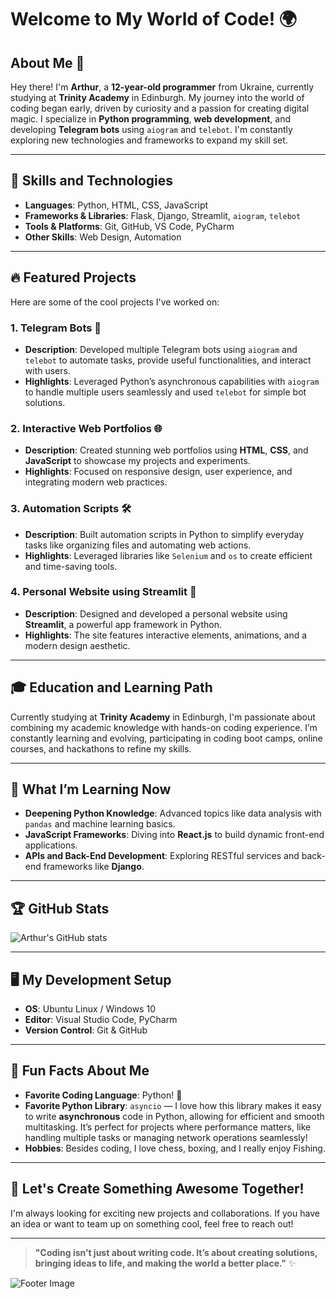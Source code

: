 # Welcome to My World of Code! 🌍

## About Me 👋

Hey there! I'm **Arthur**, a **12-year-old programmer** from Ukraine, currently studying at **Trinity Academy** in Edinburgh. My journey into the world of coding began early, driven by curiosity and a passion for creating digital magic. I specialize in **Python programming**, **web development**, and developing **Telegram bots** using `aiogram` and `telebot`. I'm constantly exploring new technologies and frameworks to expand my skill set.

---

## 🚀 Skills and Technologies

- **Languages**: Python, HTML, CSS, JavaScript
- **Frameworks & Libraries**: Flask, Django, Streamlit, `aiogram`, `telebot`
- **Tools & Platforms**: Git, GitHub, VS Code, PyCharm
- **Other Skills**: Web Design, Automation

---

## 🔥 Featured Projects

Here are some of the cool projects I've worked on:

### 1. **Telegram Bots** 🤖
- **Description**: Developed multiple Telegram bots using `aiogram` and `telebot` to automate tasks, provide useful functionalities, and interact with users.
- **Highlights**: Leveraged Python’s asynchronous capabilities with `aiogram` to handle multiple users seamlessly and used `telebot` for simple bot solutions.

### 2. **Interactive Web Portfolios** 🌐
- **Description**: Created stunning web portfolios using **HTML**, **CSS**, and **JavaScript** to showcase my projects and experiments.
- **Highlights**: Focused on responsive design, user experience, and integrating modern web practices.

### 3. **Automation Scripts** 🛠️
- **Description**: Built automation scripts in Python to simplify everyday tasks like organizing files and automating web actions.
- **Highlights**: Leveraged libraries like `Selenium` and `os` to create efficient and time-saving tools.

### 4. **Personal Website using Streamlit** 🌟
- **Description**: Designed and developed a personal website using **Streamlit**, a powerful app framework in Python.
- **Highlights**: The site features interactive elements, animations, and a modern design aesthetic.

---

## 🎓 Education and Learning Path

Currently studying at **Trinity Academy** in Edinburgh, I'm passionate about combining my academic knowledge with hands-on coding experience. I’m constantly learning and evolving, participating in coding boot camps, online courses, and hackathons to refine my skills.

---

## 🌱 What I’m Learning Now

- **Deepening Python Knowledge**: Advanced topics like data analysis with `pandas` and machine learning basics.
- **JavaScript Frameworks**: Diving into **React.js** to build dynamic front-end applications.
- **APIs and Back-End Development**: Exploring RESTful services and back-end frameworks like **Django**.

---

## 🏆 GitHub Stats

![Arthur's GitHub stats](https://github-readme-stats.vercel.app/api?username=ArthurProgrammer1&show_icons=true&theme=radical)

---

## 🖥️ My Development Setup

- **OS**: Ubuntu Linux / Windows 10
- **Editor**: Visual Studio Code, PyCharm
- **Version Control**: Git & GitHub

---

## 🧠 Fun Facts About Me

- **Favorite Coding Language**: Python! 🐍
- **Favorite Python Library**: `asyncio` — I love how this library makes it easy to write **asynchronous** code in Python, allowing for efficient and smooth multitasking. It’s perfect for projects where performance matters, like handling multiple tasks or managing network operations seamlessly!
- **Hobbies**: Besides coding, I love chess, boxing, and I really enjoy Fishing.

---

## 🌈 Let's Create Something Awesome Together!

I'm always looking for exciting new projects and collaborations. If you have an idea or want to team up on something cool, feel free to reach out!

---

> **"Coding isn’t just about writing code. It’s about creating solutions, bringing ideas to life, and making the world a better place."** ✨

![Footer Image](https://images.unsplash.com/photo-1519330267732-4b7b9e3a68f0)
